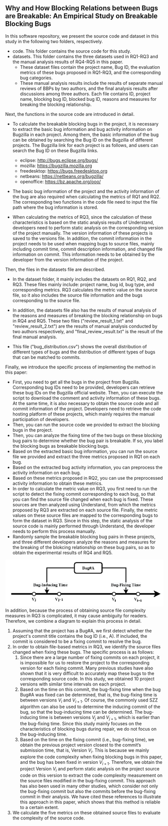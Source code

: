 ## Why and How Blocking Relations between Bugs are Breakable: An Empirical Study on Breakable Blocking Bugs
In this software repository, we present the source code and dataset in this study in the following two folders, respectively.
- code. This folder contains the source code for this study.
- datasets. This folder contains the three datasets used in RQ1-RQ3 and the manual analysis results of RQ4-RQ5 in this paper. 
    - These dataset files contain the project name, Bug ID, the evaluation metrics of these bugs proposed in RQ1-RQ3, and the corresponding bug categories.
    - These manual analysis results include the results of separate manual reviews of BBPs by two authors, and the final analysis results after discussions among three authors. Each file contains ID, project name, blocking bug ID, blocked bug ID, reasons and measures for breaking the blocking relationship.

Next, the functions in the source code are introduced in detail.
- To calculate the breakable blocking bugs in the project, it is necessary to extract the basic bug information and bug activity information on Bugzilla in each project. Among them, the basic information of the bug can be obtained by searching the Bug ID on the Bugzilla of different projects. The Bugzilla link for each project is as follows, and users can search the Bug ID on these Bugzilla links.
    - eclipse: http://bugs.eclipse.org/bugs/
    - mozilla: https://bugzilla.mozilla.org
    - freedesktop: https://bugs.freedesktop.org
    - netbeans: https://netbeans.org/bugzilla/
    - openoffice: https://bz.apache.org/ooo/

- The basic bug information of the project and the activity information of the bug are also required when calculating the metrics of RQ1 and RQ2. The corresponding two functions in the code file need to input the file path where the bug information is stored. 

- When calculating the metrics of RQ3, since the calculation of these characteristics is based on the static analysis results of Understand, developers need to perform static analysis on the corresponding version of the project manually. The version information of these projects is saved to the versions file. In addition, the commit information in the project needs to be used when mapping bugs to source files, mainly including commit time, commit description information, and changed file information on commit. This information needs to be obtained by the developer from the version information of the project.

Then, the files in the datasets file are described.
- In the dataset folder, it mainly includes the datasets on RQ1, RQ2, and RQ3. These files mainly include: project name, bug id, bug type, and corresponding metrics. RQ3 calculates the metric value on the source file, so it also includes the source file information and the bugs corresponding to the source file.

- In addition, the datasets file also has the results of manual analysis of the reasons and measures of breaking the blocking relationship on bugs in RQ4 and RQ5. These two files ("review_result_1.txt" and "review_result_2.txt") are the results of manual analysis conducted by two authors respectively, and "final_review_result.txt" is the result of the final manual analysis.

- This file ("bug_distribution.csv") shows the overall distribution of different types of bugs and the distribution of different types of bugs that can be matched to commits.

Finally, we introduce the specific process of implementing the method in this paper:
- First, you need to get all the bugs in the project from Bugzilla. Corresponding bug IDs need to be provided, developers can retrieve these bug IDs on the Bugzilla official website. Then, you can execute the script to download the comment and activity information of these bugs. At the same time, it is also necessary to obtain the source code and all commit information of the project. Developers need to retrieve the code hosting platform of these projects, which mainly requires the manual participation of developers.
- Then, you can run the source code we provided to extract the blocking bugs in the project.
- Then, you can analyze the fixing time of the two bugs on these blocking bug pairs to determine whether the bug pair is breakable. If so, you label the blocking bugs as breakable blocking bugs.
- Based on the extracted basic bug information, you can run the source file we provided and extract the three metrics proposed in RQ1 on each bug.
- Based on the extracted bug activity information, you can preprocess the activity information on each bug.
- Based on these metrics proposed in RQ2, you can use the preprocessed activity information to obtain these metrics.
- In order to calculate the metric value on RQ3, you first need to run the script to detect the fixing commit corresponding to each bug, so that you can find the source file changed when each bug is fixed. These sources are then analyzed using Understand, from which the metrics proposed by RQ3 are extracted on each source file. Finally, the metric values on these source files are mapped to the corresponding bugs to form the dataset in RQ3. Since in this step, the static analysis of the source code is mainly performed through Understand, the developer needs to perform this process manually.
- Randomly sample the breakable blocking bug pairs in these projects, and three different developers analyze the reasons and measures for the breaking of the blokcing relationship on these bug pairs, so as to obtain the experimental results of RQ4 and RQ5.


![The Figure of Mapping the Bugs to The Source Code](drawio.png)
In addition, because the process of obtaining source file complexity measures in RQ3 is complicated, it may cause ambiguity for readers. Therefore, we combine a diagram to explain this process in detail.
1. Assuming that the project has a Bug#A, we first detect whether the project's commit title contains the bug ID (i.e., A). If included, the commit is considered to be a fixing commit to resolve the bug. 
2. In order to obtain file-based metrics in RQ3, we identify the source files changed when fixing these bugs. The specific process is as follows:
	1. Since there are a large number of fixing commits on each project, it is impossible for us to restore the project to the corresponding version for each fixing commit. Many previous studies have also shown that it is very difficult to accurately map these bugs to the corresponding source code. In this study, we obtained 10 project versions with similar time intervals on each project. 
	2. Based on the time on this commit, the bug-fixing time when the bug Bug#A was fixed can be determined, that is, the bug-fixing time is between versions $V_i$ and $V_{i+1}$. Of course, the commonly used SZZ algorithm can also be used to determine the inducing commit of the bug, so that the bug-inducing time can be determined. The bug-inducing time is between versions $V_j$ and $V_{j+1}$, which is earlier than the bug-fixing time. Since this study mainly focuses on the characteristics of blocking bugs during repair, we do not focus on the bug-inducing time. 
	3. Based on the time on the fixing commit (i.e., bug-fixing time), we obtain the previous project version closest to the commit‘s submission time, that is, Version $V_i$. This is because we mainly explore the code complexity when fixing blocking bugs in this paper, and the bug has been fixed in version $V_{i+1}$. Therefore, we obtain the project Version $V_i$ and perform static analysis on the project source code on this version to extract the code complexity measurement on the source files modified in the bug-fixing commit. This approach has also been used in many other studies, which consider not only the bug-fixing commit but also the commits before the bug-fixing commit in their analysis. We have cited these references to illustrate this approach in this paper, which shows that this method is reliable to a certain extent.
3. We calculate the five metrics on these obtained source files to evaluate the complexity of the source code. 

